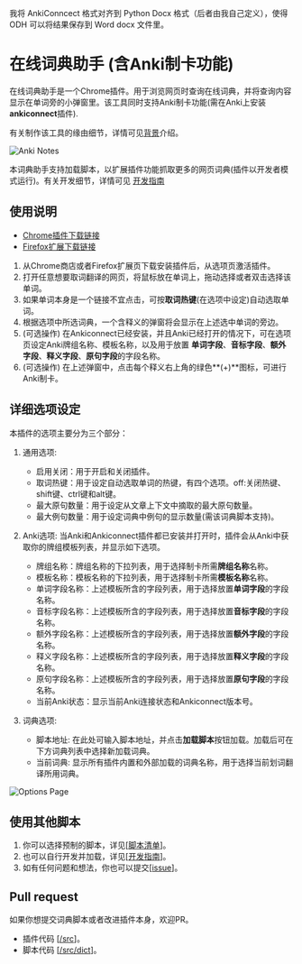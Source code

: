 我将 AnkiConncect 格式对齐到 Python Docx 格式（后者由我自己定义），使得 ODH 可以将结果保存到 Word docx 文件里。

# 在线词典助手 (含Anki制卡功能)

在线词典助手是一个Chrome插件。用于浏览网页时查询在线词典，并将查询内容显示在单词旁的小弹窗里。该工具同时支持Anki制卡功能(需在Anki上安装**ankiconnect**插件).

有关制作该工具的缘由细节，详情可见[背景](doc/background.zh_CN.md)介绍。

![Anki Notes](https://raw.githubusercontent.com/ninja33/ODH/master/doc/img/anki_001_640x400.png)

本词典助手支持加载脚本，以扩展插件功能抓取更多的网页词典(插件以开发者模式运行)。有关开发细节，详情可见 [开发指南](doc/development.zh_CN.md)

## 使用说明

- [Chrome插件下载链接](https://chrome.google.com/webstore/detail/anki-online-dictionary-he/lppjdajkacanlmpbbcdkccjkdbpllajb?hl=en)
- [Firefox扩展下载链接](https://addons.mozilla.org/en-US/firefox/addon/online-dictionary-helper/)

1. 从Chrome商店或者Firefox扩展页下载安装插件后，从选项页激活插件。
2. 打开任意想要取词翻译的网页，将鼠标放在单词上，拖动选择或者双击选择该单词。
3. 如果单词本身是一个链接不宜点击，可按**取词热键**(在选项中设定)自动选取单词。
4. 根据选项中所选词典，一个含释义的弹窗将会显示在上述选中单词的旁边。
5. (可选操作) 在Ankiconnect已经安装，并且Anki已经打开的情况下，可在选项页设定Anki牌组名称、模板名称，以及用于放置 **单词字段**、**音标字段**、**额外字段**、**释义字段**、**原句字段**的字段名称。
6. (可选操作) 在上述弹窗中，点击每个释义右上角的绿色**(+)**图标，可进行Anki制卡。

## 详细选项设定

本插件的选项主要分为三个部分：

1. 通用选项:

   - 启用关闭：用于开启和关闭插件。
   - 取词热键：用于设定自动选取单词的热键，有四个选项。off:关闭热键、shift键、ctrl键和alt键。
   - 最大原句数量：用于设定从文章上下文中摘取的最大原句数量。
   - 最大例句数量：用于设定词典中例句的显示数量(需该词典脚本支持)。
2. Anki选项:
   当Anki和Ankiconnect插件都已安装并打开时，插件会从Anki中获取你的牌组模板列表，并显示如下选项。

   - 牌组名称：牌组名称的下拉列表，用于选择制卡所需**牌组名称**名称。
   - 模板名称：模板名称的下拉列表，用于选择制卡所需**模板名称**名称。
   - 单词字段名称：上述模板所含的字段列表，用于选择放置**单词字段**的字段名称。
   - 音标字段名称：上述模板所含的字段列表，用于选择放置**音标字段**的字段名称。
   - 额外字段名称：上述模板所含的字段列表，用于选择放置**额外字段**的字段名称。
   - 释义字段名称：上述模板所含的字段列表，用于选择放置**释义字段**的字段名称。
   - 原句字段名称：上述模板所含的字段列表，用于选择放置**原句字段**的字段名称。
   - 当前Anki状态：显示当前Anki连接状态和Ankiconnect版本号。
3. 词典选项:

   - 脚本地址: 在此处可输入脚本地址，并点击**加载脚本**按钮加载。加载后可在下方词典列表中选择新加载词典。
   - 当前词典: 显示所有插件内置和外部加载的词典名称，用于选择当前划词翻译所用词典。

![Options Page](https://raw.githubusercontent.com/ninja33/ODH/master/doc/img/option_general_640x400.png)

## 使用其他脚本

1. 你可以选择预制的脚本，详见[[脚本清单](doc/scriptlist.md)]。
2. 也可以自行开发并加载，详见[[开发指南](doc/development.md)]。
3. 如有任何问题和想法，你也可以提交[[issue](https://github.com/ninja33/ODH/issues)]。

## Pull request

如果你想提交词典脚本或者改进插件本身，欢迎PR。

- 插件代码 [[/src](https://github.com/ninja33/ODH/tree/master/src)]。
- 脚本代码 [[/src/dict](https://github.com/ninja33/ODH/tree/master/src/dict)]。
